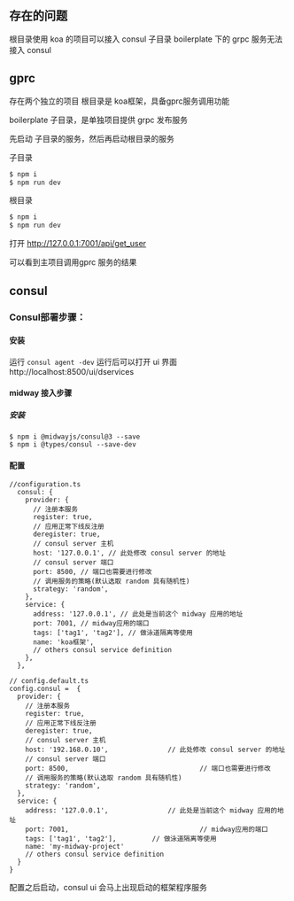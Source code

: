 

## 存在的问题

根目录使用 koa 的项目可以接入 consul
子目录 boilerplate 下的 grpc 服务无法接入 consul

## gprc

存在两个独立的项目
根目录是 koa框架，具备gprc服务调用功能

boilerplate 子目录，是单独项目提供 grpc 发布服务


先启动 子目录的服务，然后再启动根目录的服务

子目录
```bash
$ npm i
$ npm run dev
```

根目录
```bash
$ npm i
$ npm run dev
```

打开 http://127.0.0.1:7001/api/get_user

可以看到主项目调用gprc 服务的结果

## consul

### Consul部署步骤：
####	安装
运行 `consul agent -dev`
运行后可以打开 ui 界面 http://localhost:8500/ui/dservices

#### midway 接入步骤
##### 安装
````
$ npm i @midwayjs/consul@3 --save
$ npm i @types/consul --save-dev
````

#### 配置
````
//configuration.ts
  consul: {
    provider: {
      // 注册本服务
      register: true,
      // 应用正常下线反注册
      deregister: true,
      // consul server 主机
      host: '127.0.0.1', // 此处修改 consul server 的地址
      // consul server 端口
      port: 8500, // 端口也需要进行修改
      // 调用服务的策略(默认选取 random 具有随机性)
      strategy: 'random',
    },
    service: {
      address: '127.0.0.1', // 此处是当前这个 midway 应用的地址
      port: 7001, // midway应用的端口
      tags: ['tag1', 'tag2'], // 做泳道隔离等使用
      name: 'koa框架',
      // others consul service definition
    },
  },
````
````
// config.default.ts
config.consul =  {
  provider: {
    // 注册本服务
    register: true,
    // 应用正常下线反注册
    deregister: true,
    // consul server 主机
    host: '192.168.0.10',               // 此处修改 consul server 的地址
    // consul server 端口
    port: 8500,                                 // 端口也需要进行修改
    // 调用服务的策略(默认选取 random 具有随机性)
    strategy: 'random',
  },
  service: {
    address: '127.0.0.1',               // 此处是当前这个 midway 应用的地址
    port: 7001,                                 // midway应用的端口
    tags: ['tag1', 'tag2'],         // 做泳道隔离等使用
    name: 'my-midway-project'
    // others consul service definition
  }
}
````
配置之后启动，consul ui 会马上出现启动的框架程序服务
